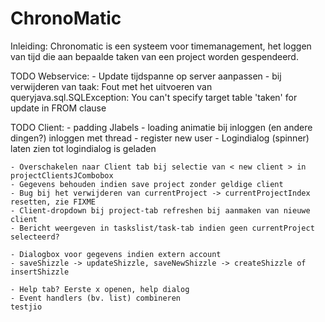 ChronoMatic
===========

Inleiding:
Chronomatic is een systeem voor timemanagement, het loggen van tijd die aan bepaalde taken van een project worden gespendeerd.


TODO Webservice:
	- Update tijdspanne op server aanpassen
	- bij verwijderen van taak:
	Fout met het uitvoeren van queryjava.sql.SQLException:
	You can't specify target table 'taken' for update in FROM clause


TODO Client:
	- padding Jlabels
	- loading animatie bij inloggen (en andere dingen?) inloggen met thread
	- register new user
	- Logindialog (spinner) laten zien tot logindialog is geladen
	
	- Overschakelen naar Client tab bij selectie van < new client > in projectClientsJCombobox
	- Gegevens behouden indien save project zonder geldige client
	- Bug bij het verwijderen van currentProject -> currentProjectIndex resetten, zie FIXME
	- Client-dropdown bij project-tab refreshen bij aanmaken van nieuwe client
	- Bericht weergeven in taskslist/task-tab indien geen currentProject selecteerd?	

	- Dialogbox voor gegevens indien extern account
	- saveShizzle -> updateShizzle, saveNewShizzle -> createShizzle of insertShizzle

	- Help tab? Eerste x openen, help dialog
	- Event handlers (bv. list) combineren
	testjio